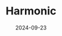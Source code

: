 ---  
layout: startup_page  
title: "Harmonic"  
id: "harmonic.fun"  
permalink: "/harmonicharmonic.fun09232024/"  
website: "https://www.harmonic.fun/"  
funding_round: "Series A"  
funding_amount: "$75M"  
investors: "Sequoia Capital, Index Ventures, Jasper Lau’s Era Funds, GreatPoint Ventures, DST Global partners, Nikesh Arora, Jared Leto"  
about: "Harmonic is developing Mathematical Superintelligence (MSI), the next generation of artificial intelligence rooted in mathematics, guaranteeing accuracy and eliminating hallucinations. Its state-of-the-art mathematics model, Aristotle, achieves 90% on the MiniF2F benchmark. Future applications include software engineering, industrial design, and medical technology."  
markets: "AI, Software Engineering, Industrial Design, Medical Technology"  
hq: "Palo Alto, California, United States"  
founded_year: "2020"  
linkedin: "https://www.linkedin.com/company/harmonicmath"  
twitter: "https://twitter.com/harmonic_ai"  
instagram: ""  
facebook: ""  
crunchbase: "https://www.crunchbase.com/organization/harmonic-ai"  
pitchbook: "https://pitchbook.com/profiles/company/453414-79"  

date_display: "23-Sep-2024"  
date: "2024-09-23"

# SEO Optimization  
meta_title: "Harmonic - Series A Funding ($75M)"  
meta_description: "Harmonic, Harmonic is developing Mathematical Superintelligence (MSI), the next generation of artificial intelligence rooted in mathematics, guaranteeing accura..."  
meta_keywords: "Harmonic, AI, Software Engineering, Industrial Design, Medical Technology, Series A funding"  
canonical_url: "https://startup.projectstartups.com/harmonicharmonic.fun09232024/"  
---